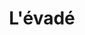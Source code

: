 ---
title: L'évadé
type: Expérience interactive
preview: /images/preview-min/preview-evade.jpg
description: "L'Évadé est un projet réalisé en collaboration avec le Musée des Beaux-Arts de Bordeaux dans le cadre d'une exposition d'histoires interactives mêlant l'art & le rêve.
Vous incarnez un personnage se réveillant dans la plus grande incompréhension devant un tableau déchiré. Une représentation d'un crime dont le coupable s'est échappé. Vous vous mettez en quête d'interroger les personnages des tableaux voisins dans le but de découvrir une seule et unique chose : la vérité. Saurez-vous découvrir ce qu'il s'est passé ? L'identité du tueur ? Ou encore mieux, où se trouve t-il ?"
images-desktop: [
    '/images/evade/web/evade-1.png',
    '/images/evade/web/evade-2.png',
    '/images/evade/web/evade-3.png'
]
images-mobile: [
    '/images/evade/mobile/evade-1.png',
    '/images/evade/mobile/evade-2.png',
    '/images/evade/mobile/evade-3.png'
]
site: https://reve-et-ville.netlify.app/
github: https://github.com/romaric-g/ReveEtVille
period: février 2020
tags: ['front','expérience']
credits: ["Maxime Lauer", "Julie Joaquim", "Malvina Brauge", "Eva Van Der Erve", "Lucie Canton"]
credits-link: [
    "https://fr.linkedin.com/in/maxime-la%C3%BCer-b58776194",
    "https://fr.linkedin.com/in/juliejoaquim",
    "https://malvinabrauge.com/",
    "https://fr.linkedin.com/in/eva-van-der-erve-5b0776194",
    "https://luciecanton.fr/"
]
---